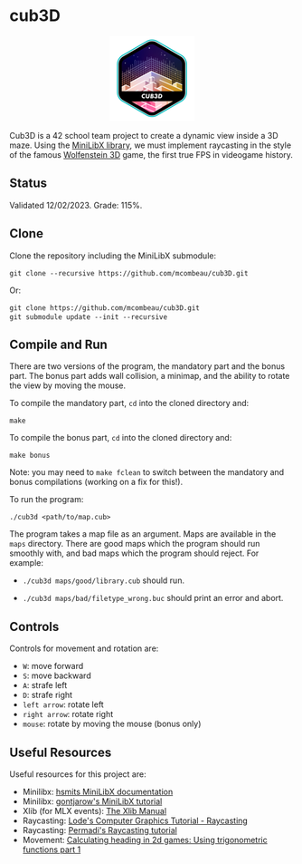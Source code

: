 # cub3D

<p align="center">
  <img src="https://github.com/mcombeau/mcombeau/blob/main/42_badges/cub3de.png" alt="Cub3D 42 project badge"/>
</p>

Cub3D is a 42 school team project to create a dynamic view inside a 3D maze. Using the [MiniLibX library](https://github.com/42Paris/minilibx-linux), we must implement raycasting in the style of the famous [Wolfenstein 3D](http://users.atw.hu/wolf3d/) game, the first true FPS in videogame history.

## Status

Validated 12/02/2023. Grade: 115%.

## Clone

Clone the repository including the MiniLibX submodule:

```shell
git clone --recursive https://github.com/mcombeau/cub3D.git
```

Or:

```shell
git clone https://github.com/mcombeau/cub3D.git
git submodule update --init --recursive
```

## Compile and Run

There are two versions of the program, the mandatory part and the bonus part. The bonus part adds wall collision, a minimap, and the ability to rotate the view by moving the mouse.

To compile the mandatory part, `cd` into the cloned directory and:

```shell
make
```

To compile the bonus part, `cd` into the cloned directory and:

```shell
make bonus
```
Note: you may need to `make fclean` to switch between the mandatory and bonus compilations (working on a fix for this!).


To run the program:

```shell
./cub3d <path/to/map.cub>
```

The program takes a map file as an argument. Maps are available in the `maps` directory. There are good maps which the program should run smoothly with, and bad maps which the program should reject.
For example:

- `./cub3d maps/good/library.cub` should run.

- `./cub3d maps/bad/filetype_wrong.buc` should print an error and abort.

## Controls

Controls for movement and rotation are:

- `W`: move forward
- `S`: move backward
- `A`: strafe left
- `D`: strafe right
- `left arrow`: rotate left
- `right arrow`: rotate right
- `mouse`: rotate by moving the mouse (bonus only)

## Useful Resources

Useful resources for this project are:

- Minilibx: [hsmits MiniLibX documentation](https://harm-smits.github.io/42docs/libs/minilibx)
- Minilibx: [gontjarow's MiniLibX tutorial](https://gontjarow.github.io/MiniLibX/)
- Xlib (for MLX events): [The Xlib Manual](https://tronche.com/gui/x/xlib/)
- Raycasting: [Lode's Computer Graphics Tutorial - Raycasting](https://lodev.org/cgtutor/raycasting.html)
- Raycasting: [Permadi's Raycasting tutorial](https://permadi.com/1996/05/ray-casting-tutorial-table-of-contents/)
- Movement: [Calculating heading in 2d games: Using trigonometric functions part 1](http://gamecodeschool.com/essentials/calculating-heading-in-2d-games-using-trigonometric-functions-part-1/)
